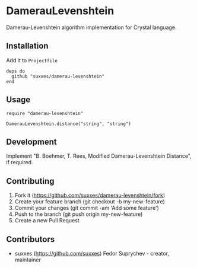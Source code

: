 # DamerauLevenshtein

Damerau-Levenshtein algorithm implementation for Crystal language.

## Installation

Add it to `Projectfile`

```crystal
deps do
  github "suxxes/damerau-levenshtein"
end
```

## Usage

```crystal
require "damerau-levenshtein"
```

```crystal
DamerauLevenshtein.distance("string", "string")
```

## Development

Implement "B. Boehmer, T. Rees, Modified Damerau-Levenshtein Distance", if required.

## Contributing

1. Fork it (https://github.com/suxxes/damerau-levenshtein/fork)
2. Create your feature branch (git checkout -b my-new-feature)
3. Commit your changes (git commit -am 'Add some feature')
4. Push to the branch (git push origin my-new-feature)
5. Create a new Pull Request

## Contributors

- suxxes (https://github.com/suxxes) Fedor Suprychev - creator, maintainer
